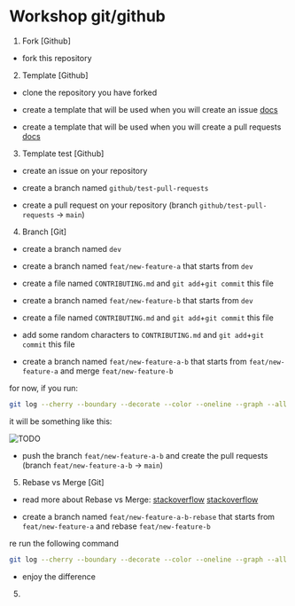 # Workshop git/github

1. Fork [Github]

  - fork this repository

2. Template [Github]

  - clone the repository you have forked

  - create a template that will be used when you will create an issue [docs](https://docs.github.com/en/communities/using-templates-to-encourage-useful-issues-and-pull-requests/configuring-issue-templates-for-your-repository)

  - create a template that will be used when you will create a pull requests [docs](https://docs.github.com/en/communities/using-templates-to-encourage-useful-issues-and-pull-requests/creating-a-pull-request-template-for-your-repository)

3. Template test [Github]

  - create an issue on your repository

  - create a branch named `github/test-pull-requests`
  - create a pull request on your repository (branch `github/test-pull-requests` -> `main`)

4. Branch [Git]

  - create a branch named `dev`

  - create a branch named `feat/new-feature-a` that starts from `dev`
  - create a file named `CONTRIBUTING.md` and `git add`+`git commit` this file
 
  - create a branch named `feat/new-feature-b` that starts from `dev`
  - create a file named `CONTRIBUTING.md` and `git add`+`git commit` this file
  - add some random characters to `CONTRIBUTING.md` and `git add`+`git commit` this file
 
  - create a branch named `feat/new-feature-a-b` that starts from `feat/new-feature-a` and merge `feat/new-feature-b`

for now, if you run:

```bash
git log --cherry --boundary --decorate --color --oneline --graph --all
```

it will be something like this:

![TODO](./assets/todo.png)

  - push the branch `feat/new-feature-a-b` and create the pull requests (branch `feat/new-feature-a-b` -> `main`)

5. Rebase vs Merge [Git]

  - read more about Rebase vs Merge: [stackoverflow](https://stackoverflow.com/a/16666418) [stackoverflow](https://stackoverflow.com/a/25267150)
  
  - create a branch named `feat/new-feature-a-b-rebase` that starts from `feat/new-feature-a` and rebase `feat/new-feature-b`

re run the following command

```bash
git log --cherry --boundary --decorate --color --oneline --graph --all
```

  - enjoy the difference

5. 
